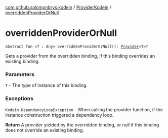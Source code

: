 [com.github.salomonbrys.kodein](../index.md) / [ProviderKodein](index.md) / [overriddenProviderOrNull](.)

# overriddenProviderOrNull

`abstract fun <T : Any> overriddenProviderOrNull(): `[`Provider`](../-provider.md)`<T>?`

Gets a provider from the overridden binding, if this binding overrides an existing binding.

### Parameters

`T` - The type of instance of this binding.

### Exceptions

`Kodein.DependencyLoopException` - When calling the provider function, if the instance construction triggered a dependency loop.

**Return**
A provider yielded by the overridden binding, or null if this binding does not override an existing binding.

